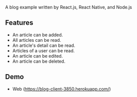 A blog example written by React.js, React Native, and Node.js

## Features

- An article can be added.
- All articles can be read.
- An article's detail can be read.
- Articles of a user can be read.
- An article can be edited.
- An article can be deleted.

## Demo

- Web (https://blog-client-3850.herokuapp.com/)
